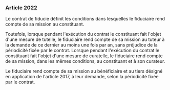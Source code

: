 ### Article 2022

Le contrat de fiducie définit les conditions dans lesquelles le fiduciaire rend compte de sa mission au constituant.

Toutefois, lorsque pendant l'exécution du contrat le constituant fait l'objet d'une mesure de tutelle, le fiduciaire rend compte de sa mission au tuteur à la demande de ce dernier au moins une fois par an, sans préjudice de la périodicité fixée par le contrat. Lorsque pendant l'exécution du contrat le constituant fait l'objet d'une mesure de curatelle, le fiduciaire rend compte de sa mission, dans les mêmes conditions, au constituant et à son curateur.

Le fiduciaire rend compte de sa mission au bénéficiaire et au tiers désigné en application de l'article 2017, à leur demande, selon la périodicité fixée par le contrat.

